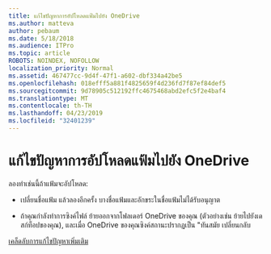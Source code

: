 ```yaml
---
title: แก้ไขปัญหาการอัปโหลดแฟ้มไปยัง OneDrive
ms.author: matteva
author: pebaum
ms.date: 5/18/2018
ms.audience: ITPro
ms.topic: article
ROBOTS: NOINDEX, NOFOLLOW
localization_priority: Normal
ms.assetid: 467477cc-9d4f-47f1-a602-dbf334a42be5
ms.openlocfilehash: 018efff5a881f4825659f4d236fd7f87ef84def5
ms.sourcegitcommit: 9d78905c512192ffc4675468abd2efc5f2e4baf4
ms.translationtype: MT
ms.contentlocale: th-TH
ms.lasthandoff: 04/23/2019
ms.locfileid: "32401239"
---
```

# <a name="fix-problems-uploading-files-to-onedrive"></a>แก้ไขปัญหาการอัปโหลดแฟ้มไปยัง OneDrive

ลองทำเช่นนี้ถ้าแฟ้มจะอัปโหลด:
  
- เปลี่ยนชื่อแฟ้ม แล้วลองอีกครั้ง บางชื่อแฟ้มและอักขระในชื่อแฟ้มไม่ได้รับอนุญาต 
    
- ถ้าคุณกำลังทำการซิงค์ไฟล์ ย้ายออกจากโฟลเดอร์ OneDrive ของคุณ (ตัวอย่างเช่น ย้ายไปยังเดสก์ท็อปของคุณ), และเมื่อ OneDrive ของคุณซิงค์สถานะปรากฏเป็น "ทันสมัย เปลี่ยนกลับ 
    
[เคล็ดลับการแก้ไขปัญหาเพิ่มเติม](https://go.microsoft.com/fwlink/?linkid=873155)
  

